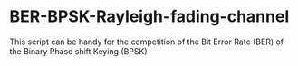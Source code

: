 # BER-BPSK-Rayleigh-fading-channel
This script can be handy for the competition of the Bit Error Rate (BER) of the Binary Phase shift Keying (BPSK)
